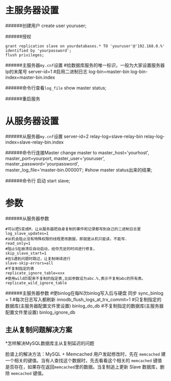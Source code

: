 主服务器设置
===
######创建用户
    create user youruser;

######授权

    grant replication slave on yourdatabases.* TO 'youruser'@'192.168.0.%' identified by 'yourpassword';
    flush privileges;

######主服务器`my.cnf`设置
    #给数据库服务的唯一标识，一般为大家设置服务器Ip的末尾号
    server-id=1
    #启用二进制日志
    log-bin=master-bin
    log-bin-index=master-bin.index

######命令行查看`log_file`
    show master status;

######重启服务

从服务器设置
===
######从服务器`my.cnf`设置
    server-id=2
    relay-log=slave-relay-bin
    relay-log-index=slave-relay-bin.index

######命令行连接Master
    change master to 
        master_host='yourhost',
        master_port=yourport,
        master_user='youruser',
        master_password='yourpassword',     
        master_log_file='master-bin.000001'; #show master status出来的结果;

######命令行 启动
    start slave;


参数
===
######从服务器参数

    #可以把S变成M，让从服务器把自身复制的事件和记录都写到自己的二进制日志里
    log_slave_updates=1
    #从机会阻止没有特殊权限的线程更改数据，即就是从机只能读，不能写.
    read_only=1
    #阻止S在崩溃后自动启动，给你充足的时间进行修复。
    skip_slave_start=1
    #在S遇到问题时跳过，让复制继续进行
    slave-skip-errors=all
    #不复制指定的表
    replicate_ignore_table=xxx
    #使用wild匹配来不复制的指定表,比如参数设为abc.%,表示不复制abc的所有表。
    replicate_wild_ignore_table
######主服务器参数
    #使binlog在每N次binlog写入后与硬盘 同步
    sync_binlog = 1
    #每次日志写入都刷新
    innodb_flush_logs_at_trx_commit=1
    #只复制指定的数据库(主服务器配置文件里设置)
    binlog_do_db 
    #不复制指定的数据库(主服务器配置文件里设置)
    binlog_ignore_db    


主从复制问题解决方案
---

*怎样解决MySQL数据库主从复制延迟的问题

脸谱上的解决方法：MySQL + Memcached
用户发起修改时，先在 `memcached` 建一个相关的键值。当有人查找这个数据时，先去看看这个相关的 `memcached` 键值是否存在，如果存在返回`memcached`里的数据。当复制追上更新 Slave 数据库，删除 `memcached` 键值。
 

